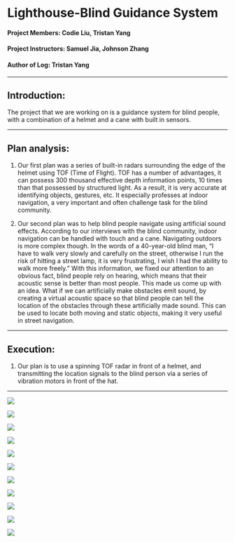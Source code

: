 # Lighthouse-Blind Guidance System

#### Project Members: Codie Liu, Tristan Yang
#### Project Instructors: Samuel Jia, Johnson Zhang
#### Author of Log: Tristan Yang

---
## Introduction:
The project that we are working on is a guidance system for blind people, with a combination of a helmet and a cane with built in sensors.

---
## Plan analysis:

1.	Our first plan was a series of built-in radars surrounding the edge of the helmet using TOF (Time of Flight).
TOF has a number of advantages, it can possess 300 thousand effective depth information points, 10 times than that possessed by structured light. As a result, it is very accurate at identifying objects, gestures, etc. It especially professes at indoor navigation, a very important and often challenge task for the blind community.

2.	Our second plan was to help blind people navigate using artificial sound effects. According to our interviews with the blind community, indoor navigation can be handled with touch and a cane. Navigating outdoors is more complex though. In the words of a 40-year-old blind man, “I have to walk very slowly and carefully on the street, otherwise I run the risk of hitting a street lamp, it is very frustrating, I wish I had the ability to walk more freely.” 
With this information, we fixed our attention to an obvious fact, blind people rely on hearing, which means that their acoustic sense is better than most people. This made us come up with an idea. What if we can artificially make obstacles emit sound, by creating a virtual acoustic space so that blind people can tell the location of the obstacles through these artificially made sound. This can be used to locate both moving and static objects, making it very useful in street navigation.

---
## Execution:

1.	Our plan is to use a spinning TOF radar in front of a helmet, and transmitting the location signals to the blind person via a series of vibration motors in front of the hat.


---

![](/images/TOF.png)


![](../images/Vmotor.jpg)


![](./images/01.jpg)

![](./images/02.jpg)

![](./images/03.jpg)

![](./images/04.jpg)

![](./images/05.jpg)

![](./images/06.jpg)

![](./images/07.jpg)

![](./images/08.jpg)

![](./images/09.jpg)